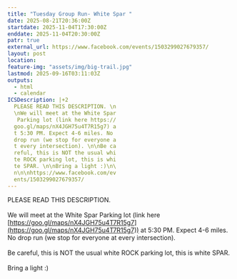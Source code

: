 ```yaml
---
title: "Tuesday Group Run- White Spar "
date: 2025-08-21T20:36:00Z
startdate: 2025-11-04T17:30:00Z
enddate: 2025-11-04T20:30:00Z
patr: true
external_url: https://www.facebook.com/events/1503299027679357/
layout: post
location: 
feature-img: "assets/img/big-trail.jpg"
lastmod: 2025-09-16T03:11:03Z
outputs:
  - html
  - calendar
ICSDescription: |+2
  PLEASE READ THIS DESCRIPTION. \n  \nWe will meet at the White Spar   Parking lot (link here https://  goo.gl/maps/nX4JGH75u4T7R15g7) a  t 5:30 PM. Expect 4-6 miles. No   drop run (we stop for everyone a  t every intersection). \n\nBe ca  reful, this is NOT the usual whi  te ROCK parking lot, this is whi  te SPAR. \n\nBring a light :)\n\  n\n\nhttps://www.facebook.com/ev  ents/1503299027679357/
---
```


PLEASE READ THIS DESCRIPTION. <br>
  <br>
  We will meet at the White Spar Parking lot (link here [https://goo.gl/maps/nX4JGH75u4T7R15g7](https://goo.gl/maps/nX4JGH75u4T7R15g7)) at 5&#58;30 PM. Expect 4-6 miles. No drop run (we stop for everyone at every intersection). <br>
  <br>
  Be careful, this is NOT the usual white ROCK parking lot, this is white SPAR. <br>
  <br>
  Bring a light &#58;)<br>
  <br>
  <br>
  <br>
  
